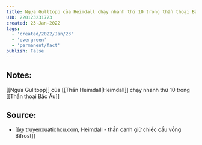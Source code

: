 ```yaml
---
title: Ngựa Gulltopp của Heimdall chạy nhanh thứ 10 trong thần thoại Bắc Âu
UID: 220123231723
created: 23-Jan-2022
tags:
  - 'created/2022/Jan/23'
  - 'evergreen'
  - 'permanent/fact'
publish: False
---
```

## Notes:
[[Ngựa Gulltopp]] của [[Thần Heimdall|Heimdall]] chạy nhanh thứ 10 trong [[Thần thoại Bắc Âu]]

## Source:
- [[@ truyenxuatichcu.com, Heimdall - thần canh giữ chiếc cầu vồng Bifrost]]


